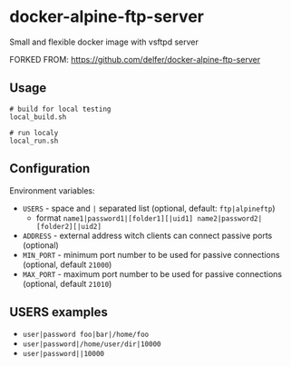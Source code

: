 # docker-alpine-ftp-server
Small and flexible docker image with vsftpd server

FORKED FROM: https://github.com/delfer/docker-alpine-ftp-server

## Usage
```
# build for local testing
local_build.sh

# run localy
local_run.sh
```
## Configuration

Environment variables:
- `USERS` - space and `|` separated list (optional, default: `ftp|alpineftp`)
  - format `name1|password1|[folder1][|uid1] name2|password2|[folder2][|uid2]`
- `ADDRESS` - external address witch clients can connect passive ports (optional)
- `MIN_PORT` - minimum port number to be used for passive connections (optional, default `21000`)
- `MAX_PORT` - maximum port number to be used for passive connections (optional, default `21010`)

## USERS examples

- `user|password foo|bar|/home/foo`
- `user|password|/home/user/dir|10000`
- `user|password||10000`
